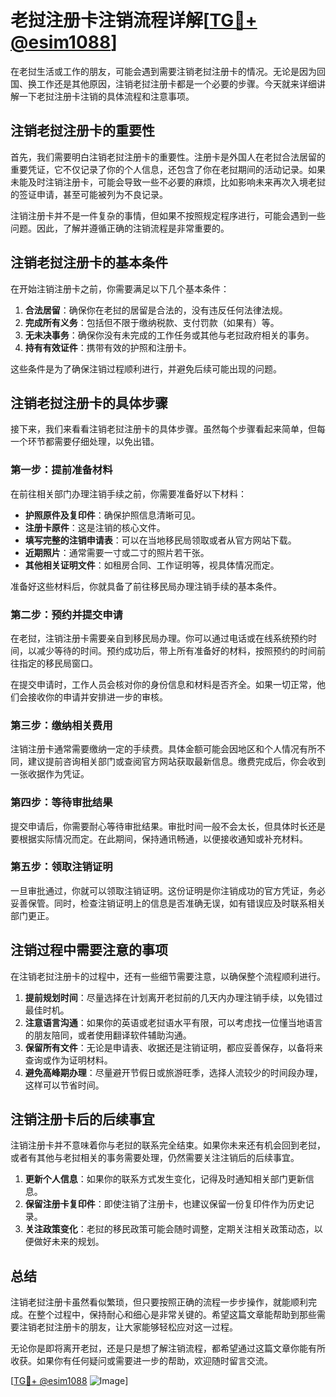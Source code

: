 # 老挝注册卡注销流程详解[[TG💪+ @esim1088](https://t.me/s/esim1088)]

在老挝生活或工作的朋友，可能会遇到需要注销老挝注册卡的情况。无论是因为回国、换工作还是其他原因，注销老挝注册卡都是一个必要的步骤。今天就来详细讲解一下老挝注册卡注销的具体流程和注意事项。

## 注销老挝注册卡的重要性

首先，我们需要明白注销老挝注册卡的重要性。注册卡是外国人在老挝合法居留的重要凭证，它不仅记录了你的个人信息，还包含了你在老挝期间的活动记录。如果未能及时注销注册卡，可能会导致一些不必要的麻烦，比如影响未来再次入境老挝的签证申请，甚至可能被列为不良记录。

注销注册卡并不是一件复杂的事情，但如果不按照规定程序进行，可能会遇到一些问题。因此，了解并遵循正确的注销流程是非常重要的。

## 注销老挝注册卡的基本条件

在开始注销注册卡之前，你需要满足以下几个基本条件：

1. **合法居留**：确保你在老挝的居留是合法的，没有违反任何法律法规。
2. **完成所有义务**：包括但不限于缴纳税款、支付罚款（如果有）等。
3. **无未决事务**：确保你没有未完成的工作任务或其他与老挝政府相关的事务。
4. **持有有效证件**：携带有效的护照和注册卡。

这些条件是为了确保注销过程顺利进行，并避免后续可能出现的问题。

## 注销老挝注册卡的具体步骤

接下来，我们来看看注销老挝注册卡的具体步骤。虽然每个步骤看起来简单，但每一个环节都需要仔细处理，以免出错。

### 第一步：提前准备材料

在前往相关部门办理注销手续之前，你需要准备好以下材料：

- **护照原件及复印件**：确保护照信息清晰可见。
- **注册卡原件**：这是注销的核心文件。
- **填写完整的注销申请表**：可以在当地移民局领取或者从官方网站下载。
- **近期照片**：通常需要一寸或二寸的照片若干张。
- **其他相关证明文件**：如租房合同、工作证明等，视具体情况而定。

准备好这些材料后，你就具备了前往移民局办理注销手续的基本条件。

### 第二步：预约并提交申请

在老挝，注销注册卡需要亲自到移民局办理。你可以通过电话或在线系统预约时间，以减少等待的时间。预约成功后，带上所有准备好的材料，按照预约的时间前往指定的移民局窗口。

在提交申请时，工作人员会核对你的身份信息和材料是否齐全。如果一切正常，他们会接收你的申请并安排进一步的审核。

### 第三步：缴纳相关费用

注销注册卡通常需要缴纳一定的手续费。具体金额可能会因地区和个人情况有所不同，建议提前咨询相关部门或查阅官方网站获取最新信息。缴费完成后，你会收到一张收据作为凭证。

### 第四步：等待审批结果

提交申请后，你需要耐心等待审批结果。审批时间一般不会太长，但具体时长还是要根据实际情况而定。在此期间，保持通讯畅通，以便接收通知或补充材料。

### 第五步：领取注销证明

一旦审批通过，你就可以领取注销证明。这份证明是你注销成功的官方凭证，务必妥善保管。同时，检查注销证明上的信息是否准确无误，如有错误应及时联系相关部门更正。

## 注销过程中需要注意的事项

在注销老挝注册卡的过程中，还有一些细节需要注意，以确保整个流程顺利进行。

1. **提前规划时间**：尽量选择在计划离开老挝前的几天内办理注销手续，以免错过最佳时机。
2. **注意语言沟通**：如果你的英语或老挝语水平有限，可以考虑找一位懂当地语言的朋友陪同，或者使用翻译软件辅助沟通。
3. **保留所有文件**：无论是申请表、收据还是注销证明，都应妥善保存，以备将来查询或作为证明材料。
4. **避免高峰期办理**：尽量避开节假日或旅游旺季，选择人流较少的时间段办理，这样可以节省时间。

## 注销注册卡后的后续事宜

注销注册卡并不意味着你与老挝的联系完全结束。如果你未来还有机会回到老挝，或者有其他与老挝相关的事务需要处理，仍然需要关注注销后的后续事宜。

1. **更新个人信息**：如果你的联系方式发生变化，记得及时通知相关部门更新信息。
2. **保留注册卡复印件**：即使注销了注册卡，也建议保留一份复印件作为历史记录。
3. **关注政策变化**：老挝的移民政策可能会随时调整，定期关注相关政策动态，以便做好未来的规划。

## 总结

注销老挝注册卡虽然看似繁琐，但只要按照正确的流程一步步操作，就能顺利完成。在整个过程中，保持耐心和细心是非常关键的。希望这篇文章能帮助到那些需要注销老挝注册卡的朋友，让大家能够轻松应对这一过程。

无论你是即将离开老挝，还是只是想了解注销流程，都希望通过这篇文章你能有所收获。如果你有任何疑问或需要进一步的帮助，欢迎随时留言交流。

[[TG💪+ @esim1088](https://t.me/s/esim1088) ![Image](https://i.postimg.cc/4NQfJmqS/Snipaste-2025-05-13-00-14-12.png)]